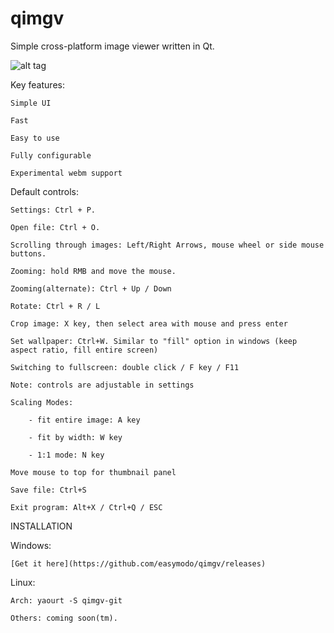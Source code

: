 qimgv
=====
Simple cross-platform image viewer written in Qt.

![alt tag](https://i.imgur.com/kvZFbys.png)

Key features:

	Simple UI

	Fast

	Easy to use

	Fully configurable

	Experimental webm support

Default controls:

	Settings: Ctrl + P.
	
	Open file: Ctrl + O.
  
	Scrolling through images: Left/Right Arrows, mouse wheel or side mouse buttons.
	
	Zooming: hold RMB and move the mouse.
	
	Zooming(alternate): Ctrl + Up / Down
	
	Rotate: Ctrl + R / L
    
	Crop image: X key, then select area with mouse and press enter
	
	Set wallpaper: Ctrl+W. Similar to "fill" option in windows (keep aspect ratio, fill entire screen)
    
	Switching to fullscreen: double click / F key / F11
	
	Note: controls are adjustable in settings
    
	Scaling Modes:
  
		- fit entire image: A key
    
		- fit by width: W key
		
		- 1:1 mode: N key
    
	Move mouse to top for thumbnail panel
    
	Save file: Ctrl+S
	
	Exit program: Alt+X / Ctrl+Q / ESC

INSTALLATION

Windows:

    [Get it here](https://github.com/easymodo/qimgv/releases)
    
Linux:

    Arch: yaourt -S qimgv-git
    
    Others: coming soon(tm).
